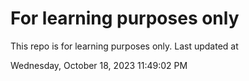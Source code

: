 # For learning purposes only
This repo is for learning purposes only.
Last updated at

Wednesday, October 18, 2023 11:49:02 PM

